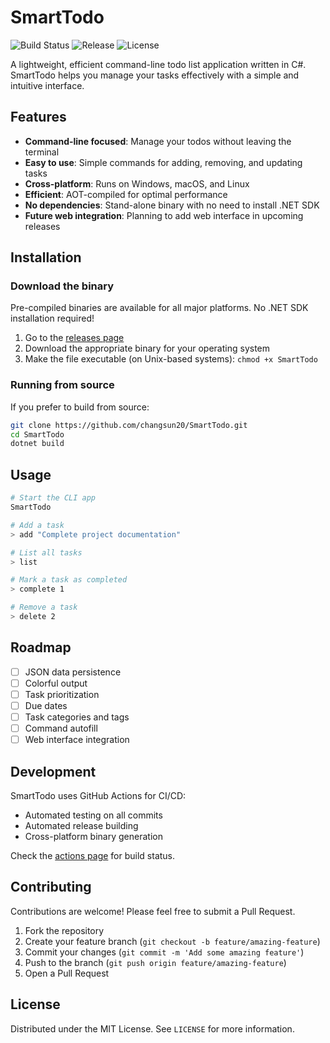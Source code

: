 # SmartTodo

![Build Status](https://github.com/changsun20/SmartTodo/actions/workflows/dotnet.yml/badge.svg)
![Release](https://img.shields.io/github/v/release/changsun20/SmartTodo)
![License](https://img.shields.io/github/license/changsun20/SmartTodo)

A lightweight, efficient command-line todo list application written in C#. SmartTodo helps you manage your tasks effectively with a simple and intuitive interface.

## Features

- **Command-line focused**: Manage your todos without leaving the terminal
- **Easy to use**: Simple commands for adding, removing, and updating tasks
- **Cross-platform**: Runs on Windows, macOS, and Linux
- **Efficient**: AOT-compiled for optimal performance
- **No dependencies**: Stand-alone binary with no need to install .NET SDK
- **Future web integration**: Planning to add web interface in upcoming releases

## Installation

### Download the binary

Pre-compiled binaries are available for all major platforms. No .NET SDK installation required!

1. Go to the [releases page](https://github.com/changsun20/SmartTodo/releases)
2. Download the appropriate binary for your operating system
3. Make the file executable (on Unix-based systems): `chmod +x SmartTodo`

### Running from source

If you prefer to build from source:

```bash
git clone https://github.com/changsun20/SmartTodo.git
cd SmartTodo
dotnet build
```

## Usage

```bash
# Start the CLI app
SmartTodo

# Add a task
> add "Complete project documentation"

# List all tasks
> list

# Mark a task as completed
> complete 1

# Remove a task
> delete 2
```

## Roadmap

- [ ] JSON data persistence
- [ ] Colorful output
- [ ] Task prioritization
- [ ] Due dates
- [ ] Task categories and tags
- [ ] Command autofill
- [ ] Web interface integration

## Development

SmartTodo uses GitHub Actions for CI/CD:
- Automated testing on all commits
- Automated release building
- Cross-platform binary generation

Check the [actions page](https://github.com/changsun20/SmartTodo/actions) for build status.

## Contributing

Contributions are welcome! Please feel free to submit a Pull Request.

1. Fork the repository
2. Create your feature branch (`git checkout -b feature/amazing-feature`)
3. Commit your changes (`git commit -m 'Add some amazing feature'`)
4. Push to the branch (`git push origin feature/amazing-feature`)
5. Open a Pull Request

## License

Distributed under the MIT License. See `LICENSE` for more information.